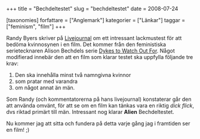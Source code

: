 +++
title = "Bechdeltestet"
slug = "bechdeltestet"
date = 2008-07-24

[taxonomies]
forfattare = ["Anglemark"]
kategorier = ["Länkar"]
taggar = ["feminism", "film"]
+++

Randy Byers skriver på <a title="Fringefaan" href="http://fringefaan.livejournal.com/180628.html" target="_self">Livejournal</a> om ett intressant lackmustest för att bedöma kvinnosynen i en film. Det kommer från den feministiska serietecknaren Alison Bechdels serie <a title="The Rule" href="http://alisonbechdel.blogspot.com/2005/08/rule.html" target="_self">Dykes to Watch Out For</a>. Något modifierad innebär den att en film som klarar testet ska uppfylla följande tre krav:

1) Den ska innehålla minst två namngivna kvinnor
2) som pratar med varandra
3) om något annat än män.

Som Randy (och kommentatorerna på hans livejournal) konstaterar går den att använda omvänt, för att se om en film kan tänkas vara en riktig <em>dick flick</em>, dvs riktad primärt till män. Intressant nog klarar <strong>Alien</strong> Bechdeltestet.

Nu kommer jag att sitta och fundera på detta varje gång jag i framtiden ser en film! ;)
